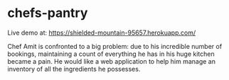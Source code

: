 # chefs-pantry

Live demo at: https://shielded-mountain-95657.herokuapp.com/

Chef Amit is confronted to a big problem: due to his incredible number of bookings, maintaining a count of everything he has in his huge kitchen became a pain. He would like a web application to help him manage an inventory of all the ingredients he possesses.


